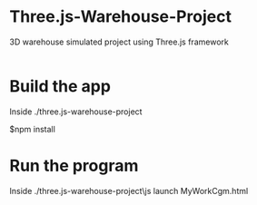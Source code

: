 # Three.js-Warehouse-Project

3D warehouse simulated project using Three.js framework

<img src="https://github.com/raOliveiraGitHub/Three.js-Warehouse-Project/blob/main/warehouse.PNG" alt=""/>

# Build the app

Inside ./three.js-warehouse-project

$npm install

# Run the program

Inside ./three.js-warehouse-project\js launch MyWorkCgm.html
